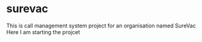 # surevac
This is call management system project for an organisation named SureVac
Here I am starting the projcet

